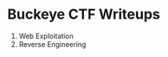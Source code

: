 <h1>Buckeye CTF Writeups </h1>

<ol>
<li>Web Exploitation</li>
<li>Reverse Engineering</li>
  </ol>
